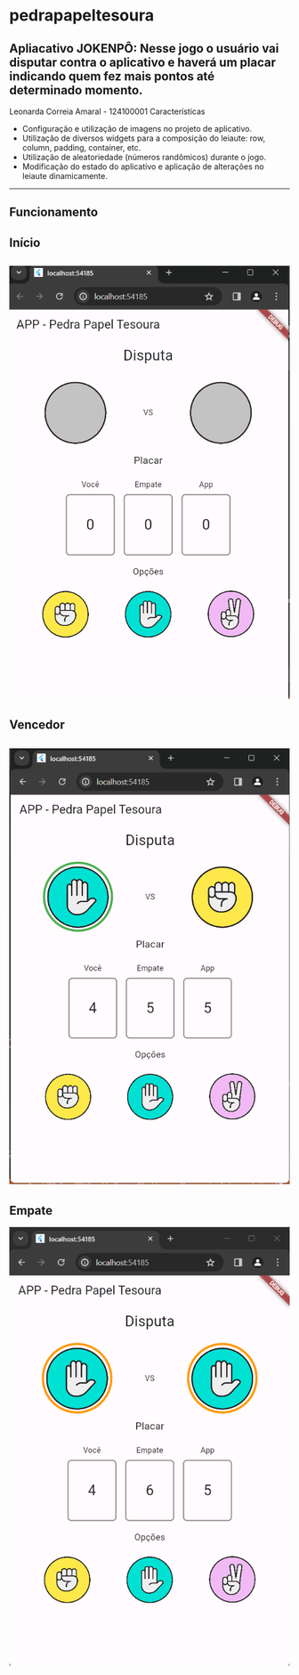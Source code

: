 # pedrapapeltesoura

Apliacativo JOKENPÔ:  Nesse jogo o usuário vai disputar contra o aplicativo e haverá um placar indicando quem fez mais pontos até determinado momento.
---
Leonarda Correia Amaral - 124100001
Características
* Configuração e utilização de imagens no projeto de aplicativo.
* Utilização de diversos widgets para a composição do leiaute: row, column, padding, container, etc.
* Utilização de aleatoriedade (números randômicos) durante o jogo.
* Modificação do estado do aplicativo e aplicação de alterações no leiaute dinamicamente.
---
## Funcionamento

## Início
![Incício](https://github.com/le-amaral/pedrapapeltesoura/blob/main/prints/inicio.png)
---
## Vencedor
![Vencedor](https://github.com/le-amaral/pedrapapeltesoura/blob/main/prints/vencedor.png)
---
## Empate
![Empate](https://github.com/le-amaral/pedrapapeltesoura/blob/main/prints/empate.png)
